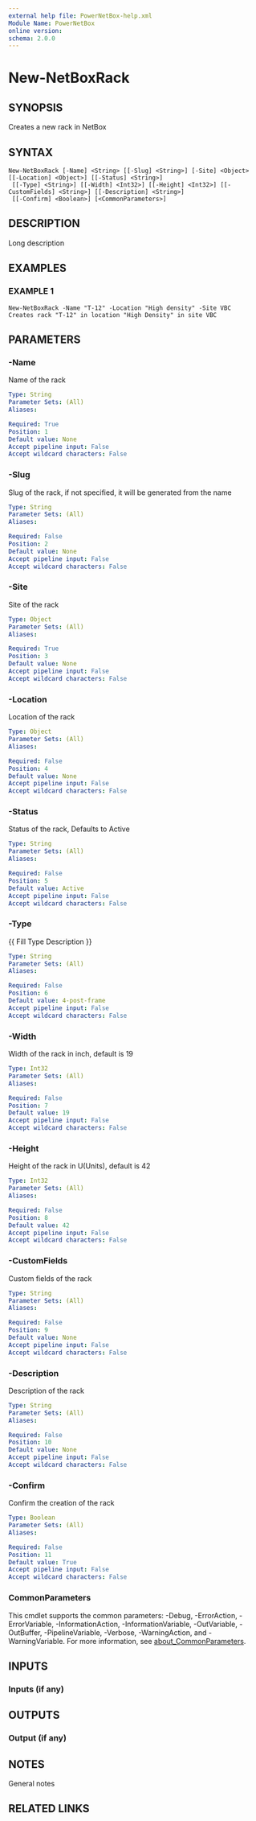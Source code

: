 ```yaml
---
external help file: PowerNetBox-help.xml
Module Name: PowerNetBox
online version:
schema: 2.0.0
---
```


# New-NetBoxRack

## SYNOPSIS
Creates a new rack in NetBox

## SYNTAX

```
New-NetBoxRack [-Name] <String> [[-Slug] <String>] [-Site] <Object> [[-Location] <Object>] [[-Status] <String>]
 [[-Type] <String>] [[-Width] <Int32>] [[-Height] <Int32>] [[-CustomFields] <String>] [[-Description] <String>]
 [[-Confirm] <Boolean>] [<CommonParameters>]
```

## DESCRIPTION
Long description

## EXAMPLES

### EXAMPLE 1
```
New-NetBoxRack -Name "T-12" -Location "High density" -Site VBC
Creates rack "T-12" in location "High Density" in site VBC
```

## PARAMETERS

### -Name
Name of the rack

```yaml
Type: String
Parameter Sets: (All)
Aliases:

Required: True
Position: 1
Default value: None
Accept pipeline input: False
Accept wildcard characters: False
```

### -Slug
Slug of the rack, if not specified, it will be generated from the name

```yaml
Type: String
Parameter Sets: (All)
Aliases:

Required: False
Position: 2
Default value: None
Accept pipeline input: False
Accept wildcard characters: False
```

### -Site
Site of the rack

```yaml
Type: Object
Parameter Sets: (All)
Aliases:

Required: True
Position: 3
Default value: None
Accept pipeline input: False
Accept wildcard characters: False
```

### -Location
Location of the rack

```yaml
Type: Object
Parameter Sets: (All)
Aliases:

Required: False
Position: 4
Default value: None
Accept pipeline input: False
Accept wildcard characters: False
```

### -Status
Status of the rack, Defaults to Active

```yaml
Type: String
Parameter Sets: (All)
Aliases:

Required: False
Position: 5
Default value: Active
Accept pipeline input: False
Accept wildcard characters: False
```

### -Type
{{ Fill Type Description }}

```yaml
Type: String
Parameter Sets: (All)
Aliases:

Required: False
Position: 6
Default value: 4-post-frame
Accept pipeline input: False
Accept wildcard characters: False
```

### -Width
Width of the rack in inch, default is 19

```yaml
Type: Int32
Parameter Sets: (All)
Aliases:

Required: False
Position: 7
Default value: 19
Accept pipeline input: False
Accept wildcard characters: False
```

### -Height
Height of the rack in U(Units), default is 42

```yaml
Type: Int32
Parameter Sets: (All)
Aliases:

Required: False
Position: 8
Default value: 42
Accept pipeline input: False
Accept wildcard characters: False
```

### -CustomFields
Custom fields of the rack

```yaml
Type: String
Parameter Sets: (All)
Aliases:

Required: False
Position: 9
Default value: None
Accept pipeline input: False
Accept wildcard characters: False
```

### -Description
Description of the rack

```yaml
Type: String
Parameter Sets: (All)
Aliases:

Required: False
Position: 10
Default value: None
Accept pipeline input: False
Accept wildcard characters: False
```

### -Confirm
Confirm the creation of the rack

```yaml
Type: Boolean
Parameter Sets: (All)
Aliases:

Required: False
Position: 11
Default value: True
Accept pipeline input: False
Accept wildcard characters: False
```

### CommonParameters
This cmdlet supports the common parameters: -Debug, -ErrorAction, -ErrorVariable, -InformationAction, -InformationVariable, -OutVariable, -OutBuffer, -PipelineVariable, -Verbose, -WarningAction, and -WarningVariable. For more information, see [about_CommonParameters](http://go.microsoft.com/fwlink/?LinkID=113216).

## INPUTS

### Inputs (if any)
## OUTPUTS

### Output (if any)
## NOTES
General notes

## RELATED LINKS
